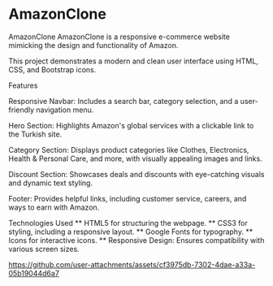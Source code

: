 ﻿# AmazonClone
AmazonClone
AmazonClone is a responsive e-commerce website mimicking the design and functionality of Amazon. 

This project demonstrates a modern and clean user interface using HTML, CSS, and Bootstrap icons.

Features

Responsive Navbar: Includes a search bar, category selection, and a user-friendly navigation menu.

Hero Section: Highlights Amazon's global services with a clickable link to the Turkish site.

Category Section: Displays product categories like Clothes, Electronics, Health & Personal Care, and more, with visually 
appealing images and links.

Discount Section: Showcases deals and discounts with eye-catching visuals and dynamic text styling.

Footer: Provides helpful links, including customer service, careers, and ways to earn with Amazon.


Technologies Used
** HTML5 for structuring the webpage.
** CSS3 for styling, including a responsive layout.
** Google Fonts for typography.
** Icons for interactive icons.
** Responsive Design: Ensures compatibility with various screen sizes.

https://github.com/user-attachments/assets/cf3975db-7302-4dae-a33a-05b19044d6a7

